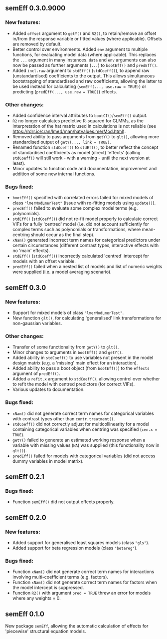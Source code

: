 ## semEff 0.3.0.9000

### New features:

* Added `offset` argument to `getY()` and `R2()`, to retain/remove an offset
in/from the response variable or fitted values (where applicable). Offsets are
removed by default.
* Better control over environments. Added `env` argument to multiple functions,
for evaluating model data (where applicable). This replaces the `...` argument
in many instances. `data` and `env` arguments can also now be passed as further
arguments (`...`) to `bootEff()` and `predEff()`.
* Added `incl.raw` argument to `stdEff()` (`stdCoeff()`), to append raw
(unstandardised) coefficients to the output. This allows simultaneous
bootstrapping of standardised and raw coefficients, allowing the latter to be
used instead for calculating (`semEff(..., use.raw = TRUE)`) or predicting
(`predEff(..., use.raw = TRUE)`) effects.

### Other changes:
* Added confidence interval attributes to `bootCI()`/`semEff()` output.
* `R2` no longer calculates predictive R-squared for GLMMs, as the
interpretation of the hat matrix used in calculations is not reliable (see
<https://rdrr.io/cran/lme4/man/hatvalues.merMod.html>).
* Removed ability to pass arguments from `getY()` to `glt()`, allowing more
standardised output of `getY(..., link = TRUE)`.
* Renamed function `stdCoeff()` to `stdEff()`, to better reflect the concept of
standardised coefficients as model (direct) 'effects' (calling `stdCoeff()` will
still work - with a warning - until the next version at least).
* Minor updates to function code and documentation, improvement and addition of
some new internal functions.

### Bugs fixed:

* `bootEff()` specified with correlated errors failed for mixed models of class
`"lmerModLmerTest"` (issue with re-fitting models using `update()`).
* `predEff()` failed to evaluate some complex model terms (e.g. polynomials).
* `stdEff()` (`stdCoeff()`) did not re-fit model properly to calculate correct
VIFs for a fully 'centred' model (i.e. did not account sufficiently for complex
terms such as polynomials or transformations, where mean-centring should occur
as the final step).
* `xNam()` generated incorrect term names for categorical predictors under
certain circumstances (different contrast types, interactive effects with no
'main' effects).
* `stdEff()` (`stdCoeff()`) incorrectly calculated 'centred' intercept for
models with an offset variable.
* `predEff()` failed when a nested list of models and list of numeric weights
were supplied (i.e. a model averaging scenario).


## semEff 0.3.0

### New features:

* Support for mixed models of class `"lmerModLmerTest"`.
* New function `glt()`, for calculating 'generalised' link transformations for
non-gaussian variables.

### Other changes:

* Transfer of some functionality from `getY()` to `glt()`.
* Minor changes to arguments in `bootEff()` and `getY()`.
* Added ability in `stdCoeff()` to use variables not present in the model design
matrix (e.g. a 'missing' main effect for an interaction).
* Added ability to pass a boot object (from `bootEff()`) to the `effects`
argument of `predEff()`.
* Added a `refit.x` argument to `stdCoeff()`, allowing control over whether to
refit the model with centred predictors (for correct VIFs).
* Various updates to documentation.

### Bugs fixed:

* `xNam()` did not generate correct term names for categorical variables with
contrast types other than `contr.treatment()`.
* `stdCoeff()` did not correctly adjust for multicollinearity for a model
containing categorical variables when centring was specified (`cen.x = TRUE`).
* `getY()` failed to generate an estimated working response when a variable with
missing values (`NA`) was supplied (this functionality now in `glt()`).
* `predEff()` failed for models with categorical variables (did not access dummy
variables in model matrix).


## semEff 0.2.1

### Bugs fixed:

* Function `semEff()` did not output effects properly.


## semEff 0.2.0

### New features:

* Added support for generalised least squares models (class `"gls"`).
* Added support for beta regression models (class `"betareg"`).

### Bugs fixed:

* Function `xNam()` did not generate correct term names for interactions
involving multi-coefficient terms (e.g. factors).
* Function `xNam()` did not generate correct term names for factors when the
model intercept is suppressed.
* Function `R2()` with argument `pred = TRUE` threw an error for models where
any weights = 0.


## semEff 0.1.0

New package `semEff`, allowing the automatic calculation of effects for
'piecewise' structural equation models.

